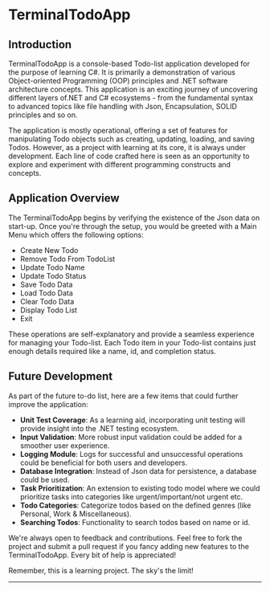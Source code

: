 ﻿# TerminalTodoApp

## Introduction

TerminalTodoApp is a console-based Todo-list application developed for the purpose of learning C#. It is primarily a demonstration of various Object-oriented Programming (OOP) principles and .NET software architecture concepts. This application is an exciting journey of uncovering different layers of.NET and C# ecosystems - from the fundamental syntax to advanced topics like file handling with Json, Encapsulation, SOLID principles and so on.

The application is mostly operational, offering a set of features for manipulating Todo objects such as creating, updating, loading, and saving Todos. However, as a project with learning at its core, it is always under development. Each line of code crafted here is seen as an opportunity to explore and experiment with different programming constructs and concepts.

## Application Overview

The TerminalTodoApp begins by verifying the existence of the Json data on start-up. Once you're through the setup, you would be greeted with a Main Menu which offers the following options:

- Create New Todo
- Remove Todo From TodoList
- Update Todo Name
- Update Todo Status
- Save Todo Data
- Load Todo Data
- Clear Todo Data
- Display Todo List
- Exit

These operations are self-explanatory and provide a seamless experience for managing your Todo-list. Each Todo item in your Todo-list contains just enough details required like a name, id, and completion status.

## Future Development

As part of the future to-do list, here are a few items that could further improve the application:

- **Unit Test Coverage**: As a learning aid, incorporating unit testing will provide insight into the .NET testing ecosystem.
- **Input Validation**: More robust input validation could be added for a smoother user experience.
- **Logging Module**: Logs for successful and unsuccessful operations could be beneficial for both users and developers.
- **Database Integration**: Instead of Json data for persistence, a database could be used.
- **Task Prioritization**: An extension to existing todo model where we could prioritize tasks into categories like urgent/important/not urgent etc.
- **Todo Categories**: Categorize todos based on the defined genres (like Personal, Work & Miscellaneous).
- **Searching Todos**: Functionality to search todos based on name or id.

We're always open to feedback and contributions. Feel free to fork the project and submit a pull request if you fancy adding new features to the TerminalTodoApp. Every bit of help is appreciated!

Remember, this is a learning project. The sky's the limit!

---